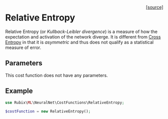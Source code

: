 <span style="float:right;"><a href="https://github.com/RubixML/RubixML/blob/master/src/NeuralNet/CostFunctions/RelativeEntropy.php">[source]</a></span>

# Relative Entropy
Relative Entropy (or *Kullback-Leibler divergence*) is a measure of how the expectation and activation of the network diverge. It is different from [Cross Entropy](cross-entropy.md) in that it is *asymmetric* and thus does not qualify as a statistical measure of error.

## Parameters
This cost function does not have any parameters.

## Example
```php
use Rubix\ML\NeuralNet\CostFunctions\RelativeEntropy;

$costFunction = new RelativeEntropy();
```